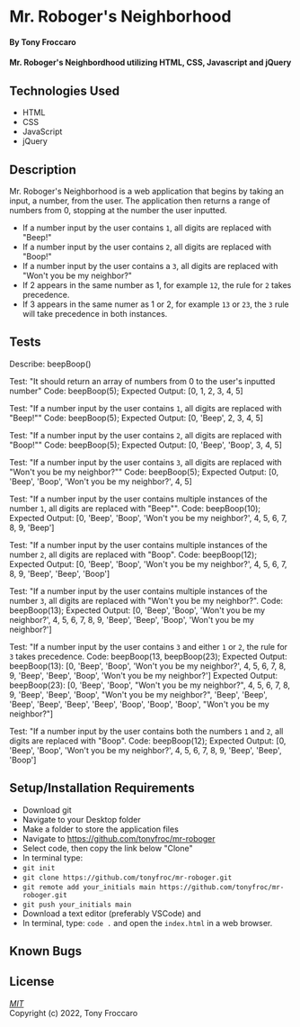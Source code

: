 # Mr. Roboger's Neighborhood

#### By Tony Froccaro

####  Mr. Roboger's Neighbordhood utilizing HTML, CSS, Javascript and jQuery

## Technologies Used

- HTML
- CSS
- JavaScript
- jQuery

## Description

Mr. Roboger's Neighborhood is a web application that begins by taking an input, a number, from the user. The application then returns a range of numbers from 0, stopping at the number the user inputted. 

- If a number input by the user contains `1`, all digits are replaced with "Beep!"
- If a number input by the user contains `2`, all digits are replaced with "Boop!"
- If a number input by the user contains a `3`, all digits are replaced with "Won't you be my neighbor?"
- If 2 appears in the same number as 1, for example `12`, the rule for `2` takes precedence. 
- If 3 appears in the same numer as 1 or 2, for example `13` or `23`, the `3` rule will take precedence in both instances.

## Tests

Describe: beepBoop()

Test: "It should return an array of numbers from 0 to the user's inputted number"
Code: beepBoop(5);
Expected Output: [0, 1, 2, 3, 4, 5]

Test: "If a number input by the user contains `1`, all digits are replaced with "Beep!""
Code: beepBoop(5);
Expected Output: [0, 'Beep', 2, 3, 4, 5]

Test: "If a number input by the user contains `2`, all digits are replaced with "Boop!""
Code: beepBoop(5);
Expected Output: [0, 'Beep', 'Boop', 3, 4, 5]

Test: "If a number input by the user contains `3`, all digits are replaced with "Won't you be my neighbor?""
Code: beepBoop(5);
Expected Output: [0, 'Beep', 'Boop', 'Won't you be my neighbor?', 4, 5]

Test: "If a number input by the user contains multiple instances of the number `1`, all digits are replaced with "Beep"".
Code: beepBoop(10);
Expected Output: [0, 'Beep', 'Boop', 'Won't you be my neighbor?', 4, 5, 6, 7, 8, 9, 'Beep']

Test: "If a number input by the user contains multiple instances of the number `2`, all digits are replaced with "Boop".
Code: beepBoop(12);
Expected Output: [0, 'Beep', 'Boop', 'Won't you be my neighbor?', 4, 5, 6, 7, 8, 9, 'Beep', 'Beep', 'Boop']

Test: "If a number input by the user contains multiple instances of the number `3`, all digits are replaced with "Won't you be my neighbor?".
Code: beepBoop(13);
Expected Output: [0, 'Beep', 'Boop', 'Won't you be my neighbor?', 4, 5, 6, 7, 8, 9, 'Beep', 'Beep', 'Boop', 'Won't you be my neighbor?']

Test: "If a number input by the user contains `3` and either `1` or `2`, the rule for `3` takes precedence.
Code: beepBoop(13, beepBoop(23);
Expected Output: beepBoop(13): [0, 'Beep', 'Boop', 'Won't you be my neighbor?', 4, 5, 6, 7, 8, 9, 'Beep', 'Beep', 'Boop', 'Won't you be my neighbor?']
Expected Output: beepBoop(23): [0, 'Beep', 'Boop', "Won't you be my neighbor?", 4, 5, 6, 7, 8, 9, 'Beep', 'Beep', 'Boop', "Won't you be my neighbor?", 'Beep', 'Beep', 'Beep', 'Beep', 'Beep', 'Beep', 'Boop', 'Boop', 'Boop', "Won't you be my neighbor?"]

Test: "If a number input by the user contains both the numbers `1` and `2`, all digits are replaced with "Boop".
Code: beepBoop(12);
Expected Output: [0, 'Beep', 'Boop', 'Won't you be my neighbor?', 4, 5, 6, 7, 8, 9, 'Beep', 'Beep', 'Boop']

## Setup/Installation Requirements

- Download git
- Navigate to your Desktop folder
- Make a folder to store the application files
- Navigate to https://github.com/tonyfroc/mr-roboger
- Select code, then copy the link below "Clone"
- In terminal type:
- `git init`
- `git clone https://github.com/tonyfroc/mr-roboger.git`
- `git remote add your_initials main https://github.com/tonyfroc/mr-roboger.git`
- `git push your_initials main`
- Download a text editor (preferably VSCode) and
- In terminal, type: `code .` and open the `index.html` in a web browser.

## Known Bugs

## License

_[MIT](https://opensource.org/licenses/MIT)_  
Copyright (c) 2022, Tony Froccaro